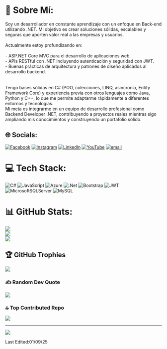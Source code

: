 # 💫 Sobre Mí:
Soy un desarrollador en constante aprendizaje con un enfoque en Back-end utilizando .NET. Mi objetivo es crear soluciones sólidas, escalables y seguras que aporten valor real a las empresas y usuarios.<br><br>Actualmente estoy profundizando en:<br><br>- ASP.NET Core MVC para el desarrollo de aplicaciones web.<br>- APIs RESTful con .NET incluyendo autenticación y seguridad con JWT.<br>- Buenas prácticas de arquitectura y patrones de diseño aplicados al desarrollo backend.<br><br><br>Tengo bases sólidas en C# (POO, colecciones, LINQ, asincronía, Entity Framework Core) y experiencia previa con otros lenguajes como Java, Python y C++, lo que me permite adaptarme rápidamente a diferentes entornos y tecnologías.<br>Mi meta es integrarme en un equipo de desarrollo profesional como Backend Developer .NET, contribuyendo a proyectos reales mientras sigo ampliando mis conocimientos y construyendo un portafolio sólido.<br>


## 🌐 Socials:
[![Facebook](https://img.shields.io/badge/Facebook-%231877F2.svg?logo=Facebook&logoColor=white)](https://www.facebook.com/GieziTlaxV/) [![Instagram](https://img.shields.io/badge/Instagram-%23E4405F.svg?logo=Instagram&logoColor=white)](https://instagram.com/doge_mx) [![LinkedIn](https://img.shields.io/badge/LinkedIn-%230077B5.svg?logo=linkedin&logoColor=white)](https://www.linkedin.com/in/giezi-adael-tv-0bba44377/) [![YouTube](https://img.shields.io/badge/YouTube-%23FF0000.svg?logo=YouTube&logoColor=white)](https://youtube.com/@doge_mx) [![email](https://img.shields.io/badge/Email-D14836?logo=gmail&logoColor=white)](mailto:giezi.tlaxcoapan@gmail.com) 

# 💻 Tech Stack:
![C#](https://img.shields.io/badge/c%23-%23239120.svg?style=for-the-badge&logo=csharp&logoColor=white) ![JavaScript](https://img.shields.io/badge/javascript-%23323330.svg?style=for-the-badge&logo=javascript&logoColor=%23F7DF1E) ![Azure](https://img.shields.io/badge/azure-%230072C6.svg?style=for-the-badge&logo=microsoftazure&logoColor=white) ![.Net](https://img.shields.io/badge/.NET-5C2D91?style=for-the-badge&logo=.net&logoColor=white) ![Bootstrap](https://img.shields.io/badge/bootstrap-%238511FA.svg?style=for-the-badge&logo=bootstrap&logoColor=white) ![JWT](https://img.shields.io/badge/JWT-black?style=for-the-badge&logo=JSON%20web%20tokens) ![MicrosoftSQLServer](https://img.shields.io/badge/Microsoft%20SQL%20Server-CC2927?style=for-the-badge&logo=microsoft%20sql%20server&logoColor=white) ![MySQL](https://img.shields.io/badge/mysql-4479A1.svg?style=for-the-badge&logo=mysql&logoColor=white)
# 📊 GitHub Stats:
![](https://github-readme-stats.vercel.app/api?username=GieziAdael&theme=date_night&hide_border=false&include_all_commits=false&count_private=false)<br/>
![](https://nirzak-streak-stats.vercel.app/?user=GieziAdael&theme=date_night&hide_border=false)<br/>
![](https://github-readme-stats.vercel.app/api/top-langs/?username=GieziAdael&theme=date_night&hide_border=false&include_all_commits=false&count_private=false&layout=compact)

## 🏆 GitHub Trophies
![](https://github-profile-trophy.vercel.app/?username=GieziAdael&theme=date_night&no-frame=false&no-bg=true&margin-w=4)

### ✍️ Random Dev Quote
![](https://quotes-github-readme.vercel.app/api?type=horizontal&theme=radical)

### 🔝 Top Contributed Repo
![](https://github-contributor-stats.vercel.app/api?username=GieziAdael&limit=5&theme=date_night&combine_all_yearly_contributions=true)

---
[![](https://visitcount.itsvg.in/api?id=GieziAdael&icon=0&color=0)](https://visitcount.itsvg.in)

<!-- Proudly created with GPRM ( https://gprm.itsvg.in ) -->
Last Edited:01/09/25
